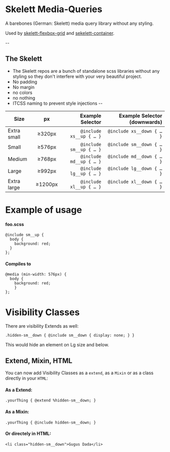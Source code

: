 # Skelett Media-Queries
A barebones (German: Skelett) media query library without any styling.

Used by [skelett-flexbox-grid](https://github.com/kaspar-allenbach/skelett-flexbox-grid) and [sekelett-container](https://github.com/kaspar-allenbach/skelett-container).

-- 
## The Skelett
- The Skelett repos are a bunch of standalone scss libraries without any styling so they don't interfere with your very beautiful project.
- No padding
- No margin
- no colors
- no nothing
- ITCSS naming to prevent style injections
--

| Size           | px      | Example Selector      | Example Selector (downwards) |
| -------------- |:-------:| ---------------------:| ----------------------------:|
| Extra small    | ≥320px  | `@include xs__up { … }` | `@include xs__down { … }`      |
| Small          | ≥576px  | `@include sm__up { … }` | `@include sm__down { … }`      |
| Medium         | ≥768px  | `@include md__up { … }` | `@include md__down { … }`      |
| Large          | ≥992px  | `@include lg__up { … }` | `@include lg__down { … }`      |
| Extra large    | ≥1200px | `@include xl__up { … }` | `@include xl__down { … }`      |


# Example of usage

#### foo.scss
```
@include sm__up {
  body {
    background: red;
  }
};
```
#### Compiles to
```
@media (min-width: 576px) {
  body {
    background: red;
    }
};
```

# Visibility Classes
There are visibility Extends as well:
```
.hidden-sm__down { @include sm__down { display: none; } }
```
This would hide an element on Lg size and below.


## Extend, Mixin, HTML
You can now add Visibility Classes as a `extend`, as a `Mixin` or as a class directly in your `HTML`:

#### As a Extend:

```
.yourThing { @extend %hidden-sm__down; }
```

#### As a Mixin:
```
.yourThing { @include hidden-sm__down; }
```

#### Or directely in HTML:

```
<li class="hidden-sm__down">Gugus Dada</li>
```
